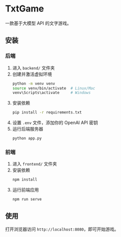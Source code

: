 # TxtGame

一款基于大模型 API 的文字游戏。

## 安装

### 后端

1. 进入 `backend/` 文件夹
2. 创建并激活虚拟环境
    ```bash
    python -m venv venv
    source venv/bin/activate  # Linux/Mac
    venv\Scripts\activate     # Windows
    ```
3. 安装依赖
    ```bash
    pip install -r requirements.txt
    ```
4. 设置 `.env` 文件，添加你的 OpenAI API 密钥
5. 运行后端服务器
    ```bash
    python app.py
    ```

### 前端

1. 进入 `frontend/` 文件夹
2. 安装依赖
    ```bash
    npm install
    ```
3. 运行前端应用
    ```bash
    npm run serve
    ```

## 使用

打开浏览器访问 `http://localhost:8080`，即可开始游戏。 